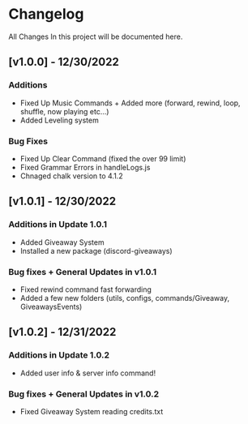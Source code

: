# Changelog

All Changes In this project will be documented here.

## [v1.0.0] - 12/30/2022

### Additions

- Fixed Up Music Commands + Added more (forward, rewind, loop, shuffle, now playing etc...)
- Added Leveling system

### Bug Fixes

- Fixed Up Clear Command (fixed the over 99 limit)
- Fixed Grammar Errors in handleLogs.js
- Chnaged chalk version to 4.1.2

## [v1.0.1] - 12/30/2022

### Additions in Update 1.0.1

- Added Giveaway System
- Installed a new package (discord-giveaways)

### Bug fixes + General Updates in v1.0.1

- Fixed rewind command fast forwarding
- Added a few new folders (utils, configs, commands/Giveaway, GiveawaysEvents)

## [v1.0.2] - 12/31/2022

### Additions in Update 1.0.2

- Added user info & server info command!

### Bug fixes + General Updates in v1.0.2

- Fixed Giveaway System reading credits.txt
